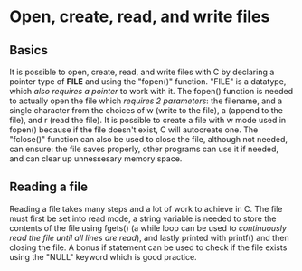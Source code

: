 # Open, create, read, and write files
## Basics
It is possible to open, create, read, and write files with C by declaring a pointer type of **FILE** and using the "fopen()" function. "FILE" is a datatype, which _also requires a pointer_ to work with it. The fopen() function is needed to actually open the file which _requires 2 parameters_: the filename, and a single character from the choices of w (write to the file), a (append to the file), and r (read the file). It is possible to create a file with w mode used in fopen() because if the file doesn't exist, C will autocreate one. The "fclose()" function can also be used to close the file, although not needed, can ensure: the file saves properly, other programs can use it if needed, and can clear up unnessesary memory space.

## Reading a file
Reading a file takes many steps and a lot of work to achieve in C. The file must first be set into read mode, a string variable is needed to store the contents of the file using fgets() (a while loop can be used to _continuously read the file until all lines are read_), and lastly printed with printf() and then closing the file. A bonus if statement can be used to check if the file exists using the "NULL" keyword which is good practice.